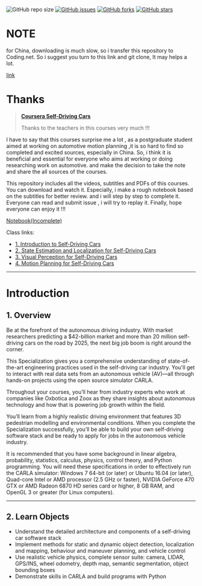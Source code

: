 <img alt="GitHub repo size" src="https://img.shields.io/github/repo-size/qiaoxu123/Self-Driving-Cars">
<a href="https://github.com/qiaoxu123/Self-Driving-Cars/issues"><img alt="GitHub issues" src="https://img.shields.io/github/issues/qiaoxu123/Self-Driving-Cars"></a>
<a href="https://github.com/qiaoxu123/Self-Driving-Cars/network"><img alt="GitHub forks" src="https://img.shields.io/github/forks/qiaoxu123/Self-Driving-Cars"></a>
<a href="https://github.com/qiaoxu123/Self-Driving-Cars/stargazers"><img alt="GitHub stars" src="https://img.shields.io/github/stars/qiaoxu123/Self-Driving-Cars"></a>


# NOTE

for China, downloading is much slow, so i transfer this repository to Coding.net. So i suggest you turn to this link and git clone, It may helps a lot.

[link](https://qiaoxu.coding.net/p/Self-Driving-Cars)

# Thanks

> [**Coursera  Self-Driving Cars**](https://www.coursera.org/specializations/self-driving-cars) 
>
> Thanks to the teachers in this courses very much !!!

I have to say that this courses surprise me a lot , as a postgraduate student aimed at working on automotive motion planning ,it is so hard to find so completed and excited sources, especially in China. So, i think it is beneficial and essential for everyone who aims at working or doing researching work on automotive. and make the decision to take the note and share the all sources of the courses.

This repository includes all the videos, subtitles and PDFs of this courses. You can download and watch it. Especially, i make a rough notebook based on the subtitles for better review. and i will step by step to complete it. Everyone can read and submit issue , i will try to replay it. Finally, hope everyone can enjoy it !!!

[Notebook(Incomplete)](https://qiaoxu123.github.io/Self-Driving-Cars/#/)

Class links:

- [1. Introduction to Self-Driving Cars](https://www.coursera.org/learn/intro-self-driving-cars)
- [2. State Estimation and Localization for Self-Driving Cars](https://www.coursera.org/learn/state-estimation-localization-self-driving-cars)
- [3. Visual Perception for Self-Driving Cars](https://www.coursera.org/learn/visual-perception-self-driving-cars)
- [4. Motion Planning for Self-Driving Cars](https://www.coursera.org/learn/motion-planning-self-driving-cars)

---

# Introduction

## 1. Overview

Be at the forefront of the autonomous driving industry. With market researchers predicting a $42-billion market and more than 20 million self-driving cars on the road by 2025, the next big job boom is right around the corner.

This Specialization gives you a comprehensive understanding of state-of-the-art engineering practices used in the self-driving car industry. You'll get to interact with real data sets from an autonomous vehicle (AV)―all through hands-on projects using the open source simulator CARLA.

Throughout your courses, you’ll hear from industry experts who work at companies like Oxbotica and Zoox as they share insights about autonomous technology and how that is powering job growth within the field.

You’ll learn from a highly realistic driving environment that features 3D pedestrian modelling and environmental conditions. When you complete the Specialization successfully, you’ll be able to build your own self-driving software stack and be ready to apply for jobs in the autonomous vehicle industry.

It is recommended that you have some background in linear algebra, probability, statistics, calculus, physics, control theory, and Python programming. You will need these specifications in order to effectively run the CARLA simulator: Windows 7 64-bit (or later) or Ubuntu 16.04 (or later), Quad-core Intel or AMD processor (2.5 GHz or faster), NVIDIA GeForce 470 GTX or AMD Radeon 6870 HD series card or higher, 8 GB RAM, and OpenGL 3 or greater (for Linux computers).

---

## 2. Learn Objects

- Understand the detailed architecture and components of a self-driving car software stack
- Implement methods for static and dynamic object detection, localization and mapping, behaviour and maneuver planning, and vehicle control
- Use realistic vehicle physics, complete sensor suite: camera, LIDAR, GPS/INS, wheel odometry, depth map, semantic segmentation, object bounding boxes
- Demonstrate skills in CARLA and build programs with Python
